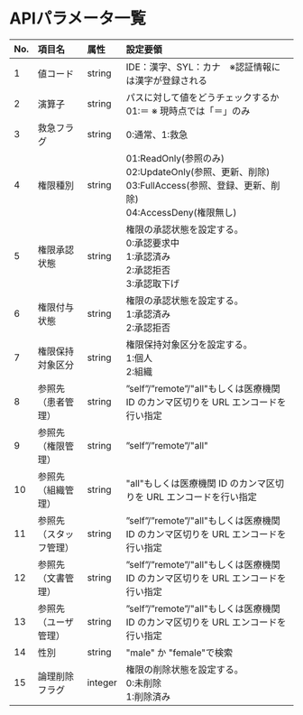 # APIパラメータ一覧


| No. | 項目名         | 属性     | 設定要領                                                                                                 |
|:----|:------------|:-------|:-----------------------------------------------------------------------------------------------------|
| 1   | 値コード        | string  | IDE：漢字、SYL：カナ　※認証情報には漢字が登録される                                                                        |
| 2   | 演算子         | string | パスに対して値をどうチェックするか<br/>01:＝ ※ 現時点では「＝」のみ                                                              |
| 3   | 救急フラグ       | string  | 0:通常、1:救急                                                                                            |
| 4   | 権限種別        | string | 01:ReadOnly(参照のみ)<br/>02:UpdateOnly(参照、更新、削除)<br/>03:FullAccess(参照、登録、更新、削除)<br/>04:AccessDeny(権限無し) |
| 5   | 権限承認状態      | string | 権限の承認状態を設定する。<br/>0:承認要求中<br/>1:承認済み<br/>2:承認拒否<br/>3:承認取下げ                                          |
| 6   | 権限付与状態      | string | 権限の承認状態を設定する。<br/>1:承認済み<br/>2:承認拒否                                                                    |
| 7   | 権限保持対象区分    | string | 権限保持対象区分を設定する。<br/>1:個人<br/>2:組織                                                                       |
| 8   | 参照先（患者管理）   | string| ”self”/”remote”/"all"もしくは医療機関 ID のカンマ区切りを URL エンコードを行い指定                                             |
| 9   | 参照先（権限管理）   | string| ”self”/”remote”/"all"                                             |
| 10  | 参照先（組織管理）   | string| "all"もしくは医療機関 ID のカンマ区切りを URL エンコードを行い指定                                             |
| 11  | 参照先（スタッフ管理） | string| ”self”/”remote”/"all"もしくは医療機関 ID のカンマ区切りを URL エンコードを行い指定                                             |
| 12  | 参照先（文書管理）   | string| ”self”/”remote”/"all"もしくは医療機関 ID のカンマ区切りを URL エンコードを行い指定                                             |
| 13  | 参照先（ユーザ管理）  | string| ”self”/”remote”/"all"もしくは医療機関 ID のカンマ区切りを URL エンコードを行い指定                                             |
| 14  | 性別          | string | "male" か "female"で検索                                                                                 |
| 15  | 論理削除フラグ     | integer | 権限の削除状態を設定する。<br/>0:未削除<br/>1:削除済み                                                                   |
